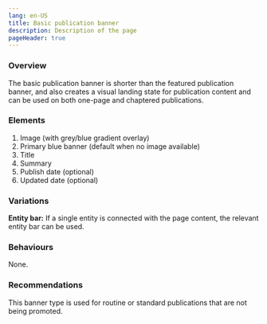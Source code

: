 ```yaml
---
lang: en-US
title: Basic publication banner
description: Description of the page
pageHeader: true
---
```


### Overview
The basic publication banner is shorter than the featured publication banner, and also creates a visual landing state for publication content and can be used on both one-page and chaptered publications.

### Elements
<DemoPublicationBanner :small="true"/>

1. Image (with grey/blue gradient overlay)
2. Primary blue banner (default when no image available)
3. Title 
4. Summary 
5. Publish date  (optional)
6. Updated date (optional)

### Variations
<strong>Entity bar:</strong> If a single entity is connected with the page content, the relevant entity bar can be used.

### Behaviours
None.

### Recommendations
This banner type is used for routine or standard publications that are not being promoted.
